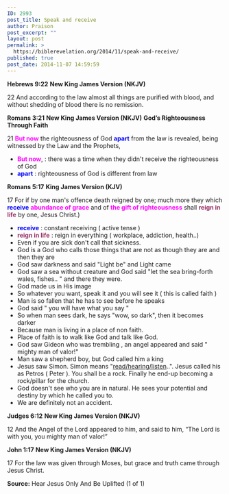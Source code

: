```yaml
---
ID: 2993
post_title: Speak and receive
author: Praison
post_excerpt: ""
layout: post
permalink: >
  https://biblerevelation.org/2014/11/speak-and-receive/
published: true
post_date: 2014-11-07 14:59:59
---
```

<strong>Hebrews 9:22</strong>
<strong> New King James Version (NKJV)</strong>

22 And according to the law almost all things are purified with blood, and without shedding of blood there is no remission.

<strong>Romans 3:21</strong>
<strong> New King James Version (NKJV)</strong>
<strong> God’s Righteousness Through Faith</strong>

21 <span style="color: #ff00ff;"><strong>But now</strong></span> the righteousness of God <span style="color: #0000ff;"><strong>apart</strong></span> from the law is revealed, being witnessed by the Law and the Prophets,
<ul>
	<li><span style="color: #ff00ff;"><strong>But now</strong></span>, : there was a time when they didn't receive the righteousness of God</li>
	<li><span style="color: #0000ff;"><strong>apart</strong> </span>: righteousness of God is different from law</li>
</ul>
<strong>Romans 5:17</strong>
<strong> King James Version (KJV)</strong>

17 For if by one man's offence death reigned by one; much more they which <span style="color: #0000ff;"><strong>receive</strong></span> <span style="color: #ff00ff;"><strong>abundance of grace</strong></span> and of <span style="color: #ff00ff;"><strong>the gift of righteousness</strong></span> shall <span style="color: #993366;"><strong>reign in life</strong></span> by one, Jesus Christ.)
<ul>
	<li><span style="color: #0000ff;"><strong>receive</strong></span> : constant receiving ( active tense )</li>
	<li><span style="color: #993366;"><strong>reign in life</strong></span> : reign in everything ( workplace, addiction, health..)</li>
	<li>Even if you are sick don't call that sickness.</li>
	<li>God is a God who calls those things that are not as though they are and then they are</li>
	<li>God saw darkness and said "Light be" and Light came</li>
	<li>God saw a sea without creature and God said "let the sea bring-forth wales, fishes.. " and there they were.</li>
	<li>God made us in His image</li>
	<li>So whatever you want, speak it and you will see it ( this is called faith )</li>
	<li>Man is so fallen that he has to see before he speaks</li>
	<li>God said " you will have what you say "</li>
	<li>So when man sees dark, he says "wow, so dark", then it becomes darker</li>
	<li>Because man is living in a place of non faith.</li>
	<li>Place of faith is to walk like God and talk like God.</li>
	<li>God saw Gideon who was trembling , an angel appeared and said " mighty man of valor!"</li>
	<li>Man saw a shepherd boy, but God called him a king</li>
	<li>Jesus saw Simon. Simon means "<a title="Read/Hearing/Listen" rel="nofollow noopener noreferrer" href="http://www.abarim-publications.com/Meaning/Simon.html" target="_blank">read/hearing/listen</a>..". Jesus called his as Petros ( Peter ). You shall be a rock. Finally he end-up becoming a rock/pillar for the church.</li>
	<li>God doesn't see who you are in natural. He sees your potential and destiny by which he called you to.</li>
	<li>We are definitely not an accident.</li>
</ul>
<strong>Judges 6:12</strong>
<strong> New King James Version (NKJV)</strong>

12 And the Angel of the Lord appeared to him, and said to him, “The Lord is with you, you mighty man of valor!”

<strong>John 1:17</strong>
<strong> New King James Version (NKJV)</strong>

17 For the law was given through Moses, but grace and truth came through Jesus Christ.

<strong>Source:</strong> Hear Jesus Only And Be Uplifted (1 of 1)
